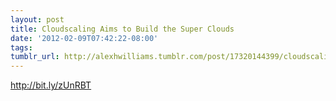 ```yaml
---
layout: post
title: Cloudscaling Aims to Build the Super Clouds
date: '2012-02-09T07:42:22-08:00'
tags: 
tumblr_url: http://alexhwilliams.tumblr.com/post/17320144399/cloudscaling-aims-to-build-the-super-clouds
---
```

<p><a href="http://bit.ly/zUnRBT">http://bit.ly/zUnRBT</a></p>
